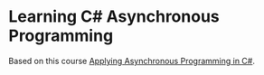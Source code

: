 # Learning C# Asynchronous Programming  

Based on this course [Applying Asynchronous Programming in C#](https://app.pluralsight.com/library/courses/applying-asynchronous-programming-c-sharp/table-of-contents).
